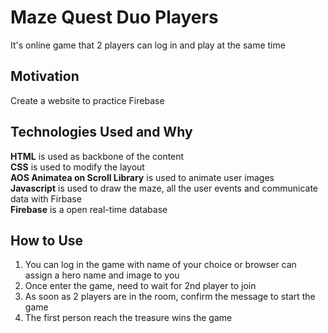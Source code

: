 # Maze Quest Duo Players
It's online game that 2 players can log in and play at the same time

## Motivation
Create a website to practice Firebase

## Technologies Used and Why
**HTML** is used as backbone of the content  
**CSS** is used to modify the layout  
**AOS Animatea on Scroll Library** is used to animate user images  
**Javascript** is used to draw the maze, all the user events and communicate data with Firbase  
**Firebase** is a open real-time database  

## How to Use
1. You can log in the game with name of your choice or browser can assign a hero name and image to you
2. Once enter the game, need to wait for 2nd player to join
3. As soon as 2 players are in the room, confirm the message to start the game
4. The first person reach the treasure wins the game

